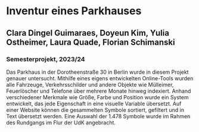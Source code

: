# Inventur eines Parkhauses
## Clara Dingel Guimaraes, Doyeun Kim, Yulia Ostheimer, Laura Quade, Florian Schimanski
### Semesterprojekt, 2023/24

Das Parkhaus in der Dorotheenstraße 30 in Berlin wurde in diesem Projekt genauer untersucht. Mithilfe eines eigens entwickelten Online-Tools wurden alle Fahrzeuge, Verkehrsschilder und andere Objekte wie Mülleimer, Feuerlöscher und Telefone über mehrere Monate hinweg indexiert. Anhand verschiedener Merkmale wie Größe, Farbe und Position wurde ein System entwickelt, das jede Eigenschaft in eine visuelle Variable übersetzt. Auf einer Website können die gesammelten Symbole sortiert, gefiltert und in Text übersetzt werden. Eine Auswahl der 1.478 Symbole wurde im Rahmen des Rundgangs im Flur der UdK angebracht.
